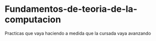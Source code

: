 # Fundamentos-de-teoria-de-la-computacion
Practicas que vaya haciendo a medida que la cursada vaya avanzando
